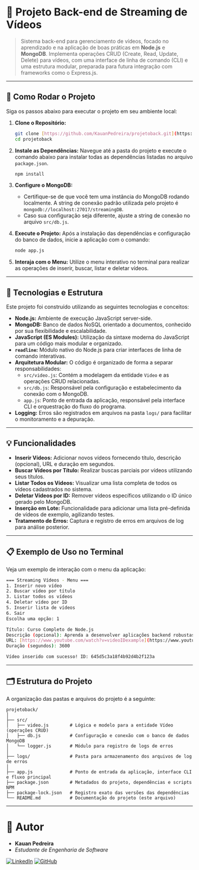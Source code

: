 # 🎥 Projeto Back-end de Streaming de Vídeos

> Sistema back-end para gerenciamento de vídeos, focado no aprendizado e na aplicação de boas práticas em **Node.js** e **MongoDB**.
> Implementa operações CRUD (Create, Read, Update, Delete) para vídeos, com uma interface de linha de comando (CLI) e uma estrutura modular, preparada para futura integração com frameworks como o Express.js.

---

## 🚀 Como Rodar o Projeto

Siga os passos abaixo para executar o projeto em seu ambiente local:

1.  **Clone o Repositório:**
    ```bash
    git clone [https://github.com/KauanPedreira/projetoback.git](https://github.com/KauanPedreira/projetoback.git)
    cd projetoback
    ```
2.  **Instale as Dependências:**
    Navegue até a pasta do projeto e execute o comando abaixo para instalar todas as dependências listadas no arquivo `package.json`.
    ```bash
    npm install
    ```

3.  **Configure o MongoDB:**
    * Certifique-se de que você tem uma instância do MongoDB rodando localmente. A string de conexão padrão utilizada pelo projeto é `mongodb://localhost:27017/streamingDB`.
    * Caso sua configuração seja diferente, ajuste a string de conexão no arquivo `src/db.js`.

4.  **Execute o Projeto:**
    Após a instalação das dependências e configuração do banco de dados, inicie a aplicação com o comando:
    ```bash
    node app.js
    ```

5.  **Interaja com o Menu:**
    Utilize o menu interativo no terminal para realizar as operações de inserir, buscar, listar e deletar vídeos.

---

## 🧰 Tecnologias e Estrutura

Este projeto foi construído utilizando as seguintes tecnologias e conceitos:

* **Node.js:** Ambiente de execução JavaScript server-side.
* **MongoDB:** Banco de dados NoSQL orientado a documentos, conhecido por sua flexibilidade e escalabilidade.
* **JavaScript (ES Modules):** Utilização da sintaxe moderna do JavaScript para um código mais modular e organizado.
* **`readline`:** Módulo nativo do Node.js para criar interfaces de linha de comando interativas.
* **Arquitetura Modular:** O código é organizado de forma a separar responsabilidades:
    * `src/video.js`: Contém a modelagem da entidade `Video` e as operações CRUD relacionadas.
    * `src/db.js`: Responsável pela configuração e estabelecimento da conexão com o MongoDB.
    * `app.js`: Ponto de entrada da aplicação, responsável pela interface CLI e orquestração do fluxo do programa.
* **Logging:** Erros são registrados em arquivos na pasta `logs/` para facilitar o monitoramento e a depuração.

---

## 💡 Funcionalidades

* **Inserir Vídeos:** Adicionar novos vídeos fornecendo título, descrição (opcional), URL e duração em segundos.
* **Buscar Vídeos por Título:** Realizar buscas parciais por vídeos utilizando seus títulos.
* **Listar Todos os Vídeos:** Visualizar uma lista completa de todos os vídeos cadastrados no sistema.
* **Deletar Vídeos por ID:** Remover vídeos específicos utilizando o ID único gerado pelo MongoDB.
* **Inserção em Lote:** Funcionalidade para adicionar uma lista pré-definida de vídeos de exemplo, agilizando testes.
* **Tratamento de Erros:** Captura e registro de erros em arquivos de log para análise posterior.

---

## 📋 Exemplo de Uso no Terminal

Veja um exemplo de interação com o menu da aplicação:

```bash
=== Streaming Vídeos - Menu ===
1. Inserir novo vídeo
2. Buscar vídeo por título
3. Listar todos os vídeos
4. Deletar vídeo por ID
5. Inserir lista de vídeos
6. Sair
Escolha uma opção: 1

Título: Curso Completo de Node.js
Descrição (opcional): Aprenda a desenvolver aplicações backend robustas com Node.js e Express.
URL: [https://www.youtube.com/watch?v=videoIDexample](https://www.youtube.com/watch?v=videoIDexample)
Duração (segundos): 3600

Vídeo inserido com sucesso! ID: 645d5c3a18f4b92d4b2f123a
```

---

## 🗂️ Estrutura do Projeto

A organização das pastas e arquivos do projeto é a seguinte:

```
projetoback/
│
├── src/
│   ├── video.js        # Lógica e modelo para a entidade Vídeo (operações CRUD)
│   ├── db.js           # Configuração e conexão com o banco de dados MongoDB
│   └── logger.js       # Módulo para registro de logs de erros
│
├── logs/               # Pasta para armazenamento dos arquivos de log de erros
│
├── app.js              # Ponto de entrada da aplicação, interface CLI e fluxo principal
├── package.json        # Metadados do projeto, dependências e scripts NPM
├── package-lock.json   # Registro exato das versões das dependências
└── README.md           # Documentação do projeto (este arquivo)
```

---
# 👤 Autor

- **Kauan Pedreira**
- *Estudante de Engenharia de Software*

[![LinkedIn](https://img.shields.io/badge/LinkedIn-0077B5?style=for-the-badge&logo=linkedin&logoColor=white)](https://www.linkedin.com/in/kauanpedreira/)
[![GitHub](https://img.shields.io/badge/GitHub-181717?style=for-the-badge&logo=github&logoColor=white)](https://github.com/KauanPedreira)

